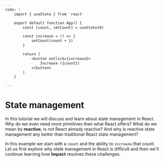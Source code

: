 ```yaml
---
code: |
    import { useState } from 'react'

    export default function App() {
        const [count, setCount] = useState(0)

        const increase = () => {
            setCount(count + 1)
        }

        return (
            <button onClick={increase}>
                Increase ({count})
            </button>
        )
    }

---
```


# State management

In this tutorial we will discuss and learn about state management in React. Why do we even need more primitives than what React offers? What do we mean by **reactive**, is not React already reactive? And why is reactive state management any better than traditional React state management?

In this example we start with a `count` and the ability to `increase` that count. Let us first explore why state management in React is difficult and then we'll continue learning how **Impact** resolves these challenges.

<Playground />
